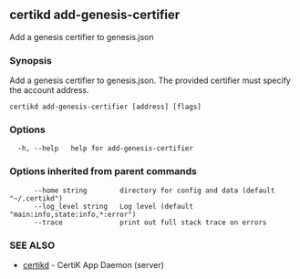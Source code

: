 ## certikd add-genesis-certifier

Add a genesis certifier to genesis.json

### Synopsis

Add a genesis certifier to genesis.json. The provided certifier must specify the account address. 

```
certikd add-genesis-certifier [address] [flags]
```

### Options

```
  -h, --help   help for add-genesis-certifier
```

### Options inherited from parent commands

```
      --home string        directory for config and data (default "~/.certikd")
      --log_level string   Log level (default "main:info,state:info,*:error")
      --trace              print out full stack trace on errors
```

### SEE ALSO

* [certikd](certikd.md)	 - CertiK App Daemon (server)


